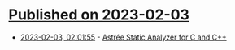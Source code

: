 # [Published on 2023-02-03](index.md)

* [2023-02-03, 02:01:55](https://news.ycombinator.com/item?id=34636228) - [Astrée Static Analyzer for C and C++](https://www.absint.com/astree/index.htm)
